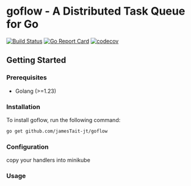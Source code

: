 # goflow - A Distributed Task Queue for Go

[![Build Status](https://github.com/jamesTait-jt/goflow/actions/workflows/main.yml/badge.svg?branch=main)](https://github.com/jamesTait-jt/goflow/actions/workflows/main.yml)
[![Go Report Card](https://goreportcard.com/badge/jamesTait-jt/goflow)](https://goreportcard.com/report/jamesTait-jt/goflow)
[![codecov](https://codecov.io/github/jamesTait-jt/goflow/branch/main/graph/badge.svg?token=JW9HOXRPJ1)](https://codecov.io/github/jamesTait-jt/goflow)

## Getting Started

### Prerequisites

- Golang (>=1.23)

### Installation

To install goflow, run the following command:

```bash
go get github.com/jamesTait-jt/goflow
```

### Configuration

copy your handlers into minikube

### Usage
